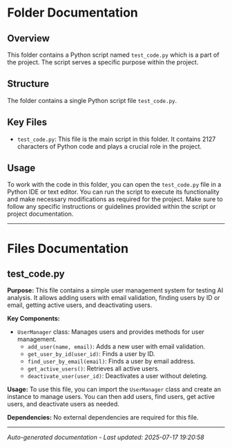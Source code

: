 # Folder Documentation

## Overview
This folder contains a Python script named `test_code.py` which is a part of the project. The script serves a specific purpose within the project.

## Structure
The folder contains a single Python script file `test_code.py`.

## Key Files
- `test_code.py`: This file is the main script in this folder. It contains 2127 characters of Python code and plays a crucial role in the project.

## Usage
To work with the code in this folder, you can open the `test_code.py` file in a Python IDE or text editor. You can run the script to execute its functionality and make necessary modifications as required for the project. Make sure to follow any specific instructions or guidelines provided within the script or project documentation.

---

# Files Documentation

## test_code.py

**Purpose:** This file contains a simple user management system for testing AI analysis. It allows adding users with email validation, finding users by ID or email, getting active users, and deactivating users.

**Key Components:**
- `UserManager` class: Manages users and provides methods for user management.
  - `add_user(name, email)`: Adds a new user with email validation.
  - `get_user_by_id(user_id)`: Finds a user by ID.
  - `find_user_by_email(email)`: Finds a user by email address.
  - `get_active_users()`: Retrieves all active users.
  - `deactivate_user(user_id)`: Deactivates a user without deleting.

**Usage:** To use this file, you can import the `UserManager` class and create an instance to manage users. You can then add users, find users, get active users, and deactivate users as needed.

**Dependencies:** No external dependencies are required for this file.

---
*Auto-generated documentation - Last updated: 2025-07-17 19:20:58*
